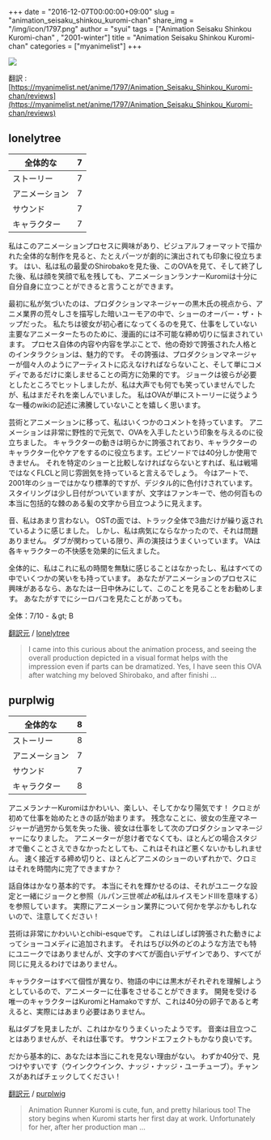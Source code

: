 +++
date = "2016-12-07T00:00:00+09:00"
slug = "animation_seisaku_shinkou_kuromi-chan"
share_img = "/img/icon/1797.png"
author = "syui"
tags = ["Animation Seisaku Shinkou Kuromi-chan" , "2001-winter"]
title = "Animation Seisaku Shinkou Kuromi-chan"
categories = ["myanimelist"]
+++

![](https://myanimelist.cdn-dena.com/images/anime/1/1797.jpg)


<!--more-->

翻訳 : [https://myanimelist.net/anime/1797/Animation_Seisaku_Shinkou_Kuromi-chan/reviews](https://myanimelist.net/anime/1797/Animation_Seisaku_Shinkou_Kuromi-chan/reviews)


## lonelytree



全体的な|  7
--- | ---
ストーリー|  7
アニメーション|  7
サウンド|  7
キャラクター|  7

私はこのアニメーションプロセスに興味があり、ビジュアルフォーマットで描かれた全体的な制作を見ると、たとえパーツが劇的に演出されても印象に役立ちます。 はい、私は私の最愛のShirobakoを見た後、このOVAを見て、そして終了した後、私は顔を笑顔で私を残しても、アニメーションランナーKuromiは十分に自分自身に立つことができると言うことができます。

最初に私が気づいたのは、プロダクションマネージャーの黒木氏の視点から、アニメ業界の荒々しさを描写した暗いユーモアの中で、ショーのオーバー・ザ・トップだった。 私たちは彼女が初心者になってくるのを見て、仕事をしていない主要なアニメーターたちのために、漫画的には不可能な締め切りに悩まされています。 プロセス自体の内容や内容を学ぶことで、他の奇妙で誇張された人格とのインタラクションは、魅力的です。 その誇張は、プロダクションマネージャーが個々人のようにアーティストに応えなければならないこと、そして単にコメディであるだけに楽しませることの両方に効果的です。 ジョークは彼らが必要としたところでヒットしましたが、私は大声でも何でも笑っていませんでしたが、私はまだそれを楽しんでいました。 私はOVAが単にストーリーに従うような一種のwikiの記述に沸騰していないことを嬉しく思います。

芸術とアニメーションに移って、私はいくつかのコメントを持っています。 アニメーションは非常に野性的で元気で、OVAを入手したという印象を与えるのに役立ちました。 キャラクターの動きは明らかに誇張されており、キャラクターのキャラクター化やケアをするのに役立ちます。エピソードでは40分しか使用できません。 それを特定のショーと比較しなければならないとすれば、私は戦場ではなくFLCLと同じ雰囲気を持っていると言えるでしょう。 今はアートで、2001年のショーではかなり標準的ですが、デジタル的に色付けされています。 スタイリングは少し日付がついていますが、文字はファンキーで、他の何百もの本当に包括的な棘のある髪の文字から目立つように見えます。

音、私はあまり言わない。  OSTの面では、トラック全体で3曲だけが繰り返されているように感じました。 しかし、私は病気にならなかったので、それは問題ありません。 ダブが関わっている限り、声の演技はうまくいっています。  VAは各キャラクターの不快感を効果的に伝えました。

全体的に、私はこれに私の時間を無駄に感じることはなかったし、私はすべての中でいくつかの笑いをも持っています。 あなたがアニメーションのプロセスに興味があるなら、あなたは一日中休みにして、このことを見ることをお勧めします。 あなたがすでにシーロバコを見たことがあっても。

全体：7/10  - ＆gt;  B

[翻訳元](https://myanimelist.net/reviews.php?id=220638) / [lonelytree](https://myanimelist.net/profile/lonelytree/reviews)


> I came into this curious about the animation process, and seeing the overall production depicted in a visual format helps with the impression even if parts can be dramatized. Yes, I have seen this OVA after watching my beloved Shirobako, and after finishi ...

## purplwig



全体的な|  8
--- | ---
ストーリー|  8
アニメーション|  7
サウンド|  7
キャラクター|  8

アニメランナーKuromiはかわいい、楽しい、そしてかなり陽気です！ クロミが初めて仕事を始めたときの話が始まります。 残念なことに、彼女の生産マネージャーが過労から気を失った後、彼女は仕事をして次のプロダクションマネージャーになりました。 アニメーターが怠け者でなくても、ほとんどの場合スタジオで働くことさえできなかったとしても、これはそれほど悪くないかもしれません。 速く接近する締め切りと、ほとんどアニメのショーのいずれかで、クロミはそれを時間内に完了できますか？

話自体はかなり基本的です。 本当にそれを輝かせるのは、それがユニークな設定と一緒にジョークと参照（ルパン三世*咳止め*私はルイスモンドIIIを意味する）を参照しています。 実際にアニメーション業界について何かを学ぶかもしれないので、注意してください！

芸術は非常にかわいいとchibi-esqueです。 これはしばしば誇張された動きによってショーコメディに追加されます。 それはちび以外のどのような方法でも特にユニークではありませんが、文字のすべてが面白いデザインであり、すべてが同じに見えるわけではありません。

キャラクターはすべて個性が異なり、物語の中には黒木がそれぞれを理解しようとしているので、アニメーターに仕事をさせることができます。 開発を受ける唯一のキャラクターはKuromiとHamakoですが、これは40分の卵子であると考えると、実際にはあまり必要はありません。

私はダブを見ましたが、これはかなりうまくいったようです。 音楽は目立つことはありませんが、それは仕事です。 サウンドエフェクトもかなり良いです。

だから基本的に、あなたは本当にこれを見ない理由がない。 わずか40分で、見つけやすいです（ウインクウインク、ナッジ・ナッジ・ユーチューブ）。チャンスがあればチェックしてください！

[翻訳元](https://myanimelist.net/reviews.php?id=111787) / [purplwig](https://myanimelist.net/profile/purplwig/reviews)


> Animation Runner Kuromi is cute, fun, and pretty hilarious too! The story begins when Kuromi starts her first day at work. Unfortunately for her, after her production man ...
